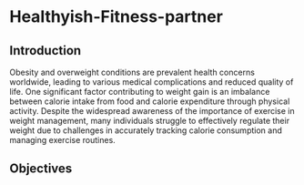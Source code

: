 # Healthyish-Fitness-partner
## Introduction
Obesity and overweight conditions are prevalent health concerns worldwide, leading to various medical complications and reduced quality of life. One significant factor contributing to weight gain is an imbalance between calorie intake from food and calorie expenditure through physical activity. Despite the widespread awareness of the importance of exercise in weight management, many individuals struggle to effectively regulate their weight due to challenges in accurately tracking calorie consumption and managing exercise routines.

## Objectives
